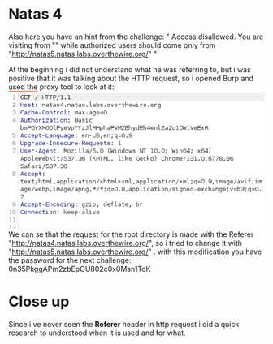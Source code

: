 # Natas 4
Also here you have an hint from the challenge: 
" Access disallowed. You are visiting from "" while authorized users should come only from "http://natas5.natas.labs.overthewire.org/" "

At the beginning i did not understand what he was referring to, but i was positive that it was talking about the HTTP request, so i opened Burp and used the proxy tool to look at it:
![Screenshot](./imgs/natas4_image.png)
We can se that the request for the root directory is made with the Referer "http://natas4.natas.labs.overthewire.org/", so i tried to change it with "http://natas5.natas.labs.overthewire.org/" .
with this modification you have the password for the next challenge:
0n35PkggAPm2zbEpOU802c0x0Msn1ToK

# Close up
Since i've never seen the **Referer** header in http request i did a quick research to understood when it is used and for what.
